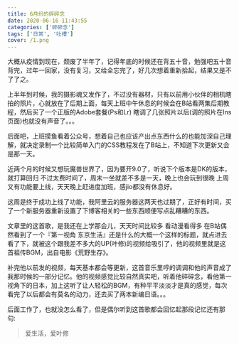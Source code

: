 ```yaml
---
title: 6月份的碎碎念
date: 2020-06-16 11:43:55
categories: ['碎碎念']
tags: ['日常', '吐槽']
cover: /1.png
---
```



大概从疫情到现在，颓废了半年了，记得年底的时候还在背五十音，勉强吧五十音背完，过年一回家，没有复习，又给全忘完了，好几次想着重新拾起，结果又是不了了之。

上半年到时候，我的摄影魂又发作了，不过没有器材，只有以前用小伙伴的相机瞎拍的照片，心就放在了后期上面，每天上班中午休息的时候会在B站看两集后期教程，然后买了一个正版的Adobe套餐(Ps和Lr) 瞎调了几张照片以后(调的照片在Ins页面)也就没有声音了。。。

后面吧，上班摸鱼看着公众号，想着自己也应该产出点东西什么的也能加深自己理解，就决定录制一个比较简单入门的CSS教程发在了B站上，不知道下次更新又会是那一天。


近两个月的时候又想玩魔兽世界了，因为要开9.0了，听说下个版本是DK的版本，就打算回归 不过太费时间了，周末一坐就差不多是一天，晚上也会玩到很晚 上周又有功能要上线，天天晚上赶进度加班，感jio都没有休息好。

这周是终于成功上线了功能，我阿里云的服务器这两天也过期了，正好有时间，买了一个新服务器重新设置了下博客相关的一些东西顺便写点乱糟糟的东西。


文章里的这首歌，是我还在上学那会儿，天天时间比较多 看动漫看得多 在B站偶然看到了一个『第一视角 东京生活』还是什么的大概一个这样的标题，就点进去看了下，就被这个跟我差不多大的UP(叶修)的视频给吸引了，他的视频里就是这首祖传BGM，出自电影《荒野生存》。

补完他以前发的视频，每天基本都会等更新，这首音乐里哼的调调和他的声音成了我那时候的一部分记忆。他的视频感觉比较自然真实吧，听着他碎碎念，看他第一视角下的日本，加上这听了让人轻松的BGM，有种平平淡淡才是真的感觉，每次看完了以后都会有莫名的动力，还去买了两本新编日语。。。

后面工作了，也就没怎么看了，但是偶尔听到这首歌都会回忆起那段记忆还有那句:

> 爱生活，爱叶修